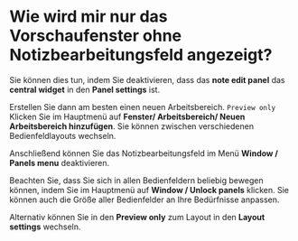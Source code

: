 # Wie wird mir nur das Vorschaufenster ohne Notizbearbeitungsfeld angezeigt?

Sie können dies tun, indem Sie deaktivieren, dass das **note edit panel** das **central widget** in den **Panel settings** ist.

Erstellen Sie dann am besten einen neuen Arbeitsbereich. `Preview only` Klicken Sie im Hauptmenü auf **Fenster/ Arbeitsbereich/ Neuen Arbeitsbereich hinzufügen**. Sie können zwischen verschiedenen Bedienfeldlayouts wechseln.

Anschließend können Sie das Notizbearbeitungsfeld im Menü **Window / Panels menu** deaktivieren.

Beachten Sie, dass Sie sich in allen Bedienfeldern beliebig bewegen können, indem Sie im Hauptmenü auf **Window / Unlock panels** klicken. Sie können auch die Größe aller Bedienfelder an Ihre Bedürfnisse anpassen.

Alternativ können Sie in den **Preview only** zum Layout in den **Layout settings** wechseln.
